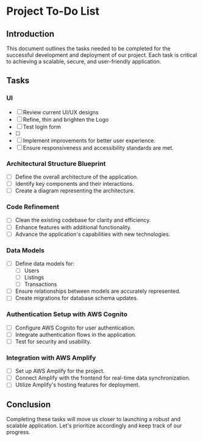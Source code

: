 # Project To-Do List

## Introduction
This document outlines the tasks needed to be completed for the successful development and deployment of our project. Each task is critical to achieving a scalable, secure, and user-friendly application.

## Tasks

### UI 
- [ ] Review current UI/UX designs 
- [ ] Refine, thin and brighten the Logo
- [ ] Test login form
- [ ] 
- [ ] Implement improvements for better user experience.
- [ ] Ensure responsiveness and accessibility standards are met.

### Architectural Structure Blueprint
- [ ] Define the overall architecture of the application.
- [ ] Identify key components and their interactions.
- [ ] Create a diagram representing the architecture.

### Code Refinement
- [ ] Clean the existing codebase for clarity and efficiency.
- [ ] Enhance features with additional functionality.
- [ ] Advance the application's capabilities with new technologies.

### Data Models
- [ ] Define data models for:
  - [ ] Users
  - [ ] Listings
  - [ ] Transactions
- [ ] Ensure relationships between models are accurately represented.
- [ ] Create migrations for database schema updates.

### Authentication Setup with AWS Cognito
- [ ] Configure AWS Cognito for user authentication.
- [ ] Integrate authentication flows in the application.
- [ ] Test for security and usability.

### Integration with AWS Amplify
- [ ] Set up AWS Amplify for the project.
- [ ] Connect Amplify with the frontend for real-time data synchronization.
- [ ] Utilize Amplify's hosting features for deployment.

## Conclusion
Completing these tasks will move us closer to launching a robust and scalable application. Let's prioritize accordingly and keep track of our progress.

